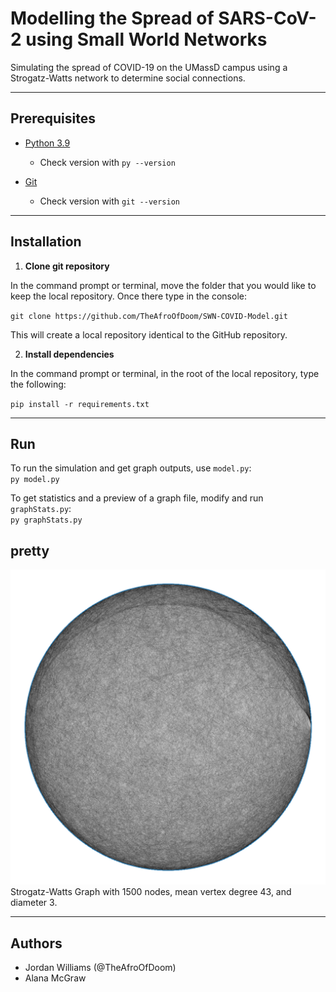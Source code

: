 # **Modelling the Spread of SARS-CoV-2 using Small World Networks**
Simulating the spread of COVID-19 on the UMassD campus using a Strogatz-Watts network to determine social connections.

---
## Prerequisites

* [Python 3.9](https://www.python.org/downloads/)

  * Check version with `py --version`

* [Git](https://git-scm.com/)

  * Check version with `git --version`

---
## Installation

1. **Clone git repository**

In the command prompt or terminal, move the folder that you would like to keep the local repository. Once there type in the console:

`git clone https://github.com/TheAfroOfDoom/SWN-COVID-Model.git`

This will create a local repository identical to the GitHub repository.

2. **Install dependencies**

In the command prompt or terminal, in the root of the local repository, type the following:

`pip install -r requirements.txt`

---
## Run
To run the simulation and get graph outputs, use `model.py`:  
`py model.py`  

To get statistics and a preview of a graph file, modify and run `graphStats.py`:  
`py graphStats.py`

## pretty
![Strogatz-Watts Graph](report/figures/ws/graph.png)
Strogatz-Watts Graph with 1500 nodes, mean vertex degree 43, and diameter 3.

---
## Authors
* Jordan Williams (@TheAfroOfDoom)
* Alana McGraw
